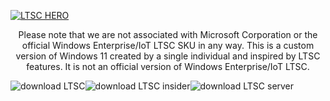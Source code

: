 [![LTSC HERO](https://user-images.githubusercontent.com/96759883/221386923-a9912d1f-1d34-4bc5-bcc8-a787a39ef70d.png)](https://github.com/LSX285/Windows11-LTSC/discussions/1)



<p align="center">
Please note that we are not associated with Microsoft Corporation or the official Windows Enterprise/IoT LTSC SKU in any way. This is a custom version of Windows 11 created by a single individual and inspired by LTSC features. It is not an official version of Windows Enterprise/IoT LTSC.

</p>

![download LTSC](https://user-images.githubusercontent.com/96759883/221389232-a623641f-9014-4161-b856-8ccce6dda1cc.png)![download LTSC insider](https://user-images.githubusercontent.com/96759883/221389238-7ccdc5b5-e925-48a8-9212-31b16e9b701c.png)![download LTSC server](https://user-images.githubusercontent.com/96759883/221389241-5199ae2f-a5e1-4772-98df-e880ba3f9b06.png)




